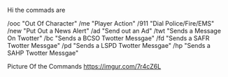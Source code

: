 Hi 
the commads are

/ooc "Out Of Character"
/me "Player Action" 
/911 "Dial Police/Fire/EMS"
/new "Put Out a News Alert"
/ad "Send out an Ad"
/twt "Sends a Message On Twotter"
/bc "Sends a BCSO Twotter Messgae"
/fd "Sends a SAFR Twotter Messgae"
/pd "Sends a LSPD Twotter Messgae"
/hp "Sends a SAHP Twotter Messgae"

Picture Of the Commands 
https://imgur.com/7r4cZ6L
